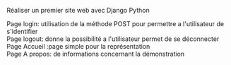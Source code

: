Réaliser un premier site web avec Django Python

Page login: utilisation de la méthode POST pour permettre a l'utilisateur de s'identifier </br>
Page logout: donne la possibilité a l'utilisateur permet de se déconnecter</br>
Page Accueil :page simple pour  la représentation </br>
Page A propos: de informations concernant  la  démonstration 
